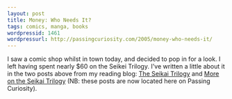 ```yaml
---
layout: post
title: Money: Who Needs It?
tags: comics, manga, books
wordpressid: 1461
wordpressurl: http://passingcuriosity.com/2005/money-who-needs-it/
---
```


I saw a comic shop whilst in town today, and decided to pop in for a look.  I
left having spent nearly $60 on the Seikei Trilogy. I've written a little about
it in the two posts above from my reading blog: [The Seikai Trilogy][1] and
[More on the Seikai Trilogy][2] (NB: these posts are now located here on
Passing Curiosity).

[1]: /2005/seikai-trilogy/
[2]: /2005/more-on-seikai-trilogy/

